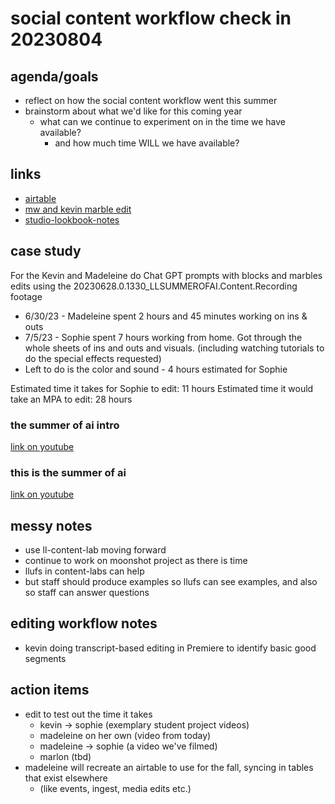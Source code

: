 # social content workflow check in 20230804

## agenda/goals
* reflect on how the social content workflow went this summer
* brainstorm about what we'd like for this coming year
    * what can we continue to experiment on in the time we have available?
        * and how much time WILL we have available?

## links
* [airtable](https://airtable.com/appitFkleGG0PVGlW/tblcpNyhT05jMhr3O/viwo5YrcNJZdr2mxZ?blocks=hide)
* [mw and kevin marble edit](https://drive.google.com/file/d/1kNApNsXK5S5lA3cxJYI6eVx7JfGOLYuV/view?usp=sharing)
* [studio-lookbook-notes](/zPS7vDYrS_yeHTTHNELcMg)

## case study
For the Kevin and Madeleine do Chat GPT prompts with blocks and marbles edits using the 20230628.0.1330_LLSUMMEROFAI.Content.Recording footage
-   6/30/23 - Madeleine spent 2 hours and 45 minutes working on ins & outs
-   7/5/23 - Sophie spent 7 hours working from home. Got through the whole sheets of ins and outs and visuals. (including watching tutorials to do the special effects requested) 
-   Left to do is the color and sound - 4 hours estimated for Sophie

Estimated time it takes for Sophie to edit: 11 hours
Estimated time it would take an MPA to edit: 28 hours

### the summer of ai intro
[link on youtube](https://www.youtube.com/watch?v=pMjpgaLxlz0)

### this is the summer of ai
[link on youtube](https://www.youtube.com/shorts/DDApj2mDVkg)

## messy notes
* use ll-content-lab moving forward
* continue to work on moonshot project as there is time
* llufs in content-labs can help
* but staff should produce examples so llufs can see examples, and also so staff can answer questions

## editing workflow notes

- kevin doing transcript-based editing in Premiere to identify basic good segments

## action items
* edit to test out the time it takes
    * kevin -> sophie (exemplary student project videos)
    * madeleine on her own (video from today)
    * madeleine -> sophie (a video we've filmed)
    * marlon (tbd)
* madeleine will recreate an airtable to use for the fall, syncing in tables that exist elsewhere
    * (like events, ingest, media edits etc.)